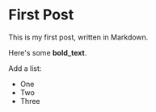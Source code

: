# First Post

This is my first post, written in Markdown.

Here's some **bold_text**.

Add a list:

- One
- Two
- Three
